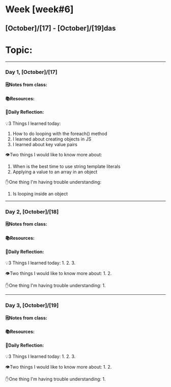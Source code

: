 # Week [week#6]
## [October]/[17] - [October]/[19]das

# Topic:

___

### Day 1, [October]/[17]

#### 🗒️Notes from class:

#### 📚Resources:


#### 💭Daily Reflection:

💡3 Things I learned today:
1. How to do looping with the foreach() method
2. I learned about creating objects in JS
3. I learned about key value pairs 

👁️Two things I would like to know more about:
1. When is the best time to use string template literals
2. Applying a value to an array in an object

✋One thing I'm having trouble understanding:
1. Is looping inside an object 


___

### Day 2, [October]/[18] 

#### 🗒️Notes from class:

#### 📚Resources:


#### 💭Daily Reflection:

💡3 Things I learned today:
1. 
2. 
3. 

👁️Two things I would like to know more about:
1. 
2. 

✋One thing I'm having trouble understanding:
1. 

___

### Day 3, [October]/[19]
#### 🗒️Notes from class:

#### 📚Resources:


#### 💭Daily Reflection:

💡3 Things I learned today:
1. 
2. 
3. 

👁️Two things I would like to know more about:
1. 
2. 

✋One thing I'm having trouble understanding:
1. 
 

